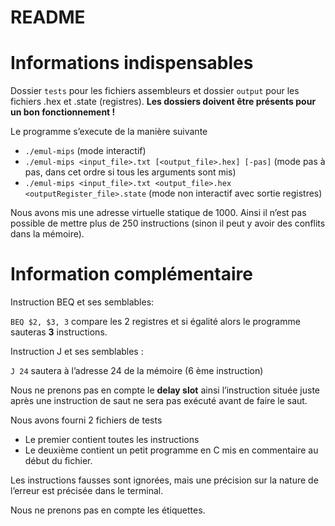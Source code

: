 # README

# Informations indispensables

Dossier `tests` pour les fichiers assembleurs et dossier `output` pour les fichiers .hex et .state (registres). **Les dossiers doivent être présents pour un bon fonctionnement !**

Le programme s’execute de la manière suivante

- `./emul-mips`	(mode interactif)
- `./emul-mips <input_file>.txt [<output_file>.hex] [-pas]`	(mode pas à pas, dans cet ordre si tous les arguments sont mis)
- `./emul-mips <input_file>.txt	<output_file>.hex <outputRegister_file>.state`	(mode non interactif avec sortie registres)

Nous avons mis une adresse virtuelle statique de 1000. Ainsi il n’est pas possible de mettre plus de 250 instructions (sinon il peut y avoir des conflits dans la mémoire).

# Information complémentaire

Instruction BEQ et ses semblables:

`BEQ $2, $3, 3` compare les 2 registres et si égalité alors le programme sauteras **3** instructions.

Instruction J et ses semblables :

`J 24` sautera à l’adresse 24 de la mémoire (6 ème instruction)

Nous ne prenons pas en compte le **delay slot** ainsi l’instruction située juste après une instruction de saut ne sera pas exécuté avant de faire le saut.

Nous avons fourni 2 fichiers de tests

- Le premier contient toutes les instructions
- Le deuxième contient un petit programme en C mis en commentaire au début du fichier.

Les instructions fausses sont ignorées, mais une précision sur la nature de l’erreur est précisée dans le terminal.

Nous ne prenons pas en compte les étiquettes.